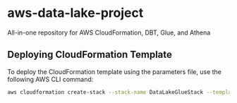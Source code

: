 # aws-data-lake-project
All-in-one repository for AWS CloudFormation, DBT, Glue, and Athena

## Deploying CloudFormation Template

To deploy the CloudFormation template using the parameters file, use the following AWS CLI command:

```bash
aws cloudformation create-stack --stack-name DataLakeGlueStack --template-body file://cloudformation/data-lake-glue-template.yaml --parameters file://cloudformation/parameters.json --capabilities CAPABILITY_NAMED_IAM
